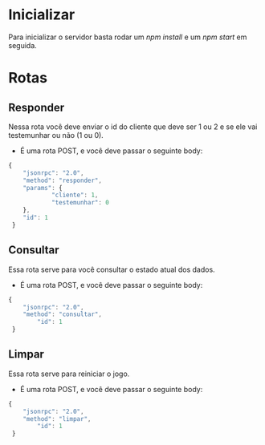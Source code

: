 # Inicializar
Para inicializar o servidor basta rodar um *npm* *install* e um *npm* *start* em seguida.

# Rotas

## Responder
Nessa rota você deve enviar o id do cliente que deve ser 1 ou 2
e se ele vai testemunhar ou não (1 ou 0).
- É uma rota POST, e você deve passar o seguinte body:
```javascript
{
    "jsonrpc": "2.0",
    "method": "responder",
    "params": {
			"cliente": 1,
			"testemunhar": 0
    },
	"id": 1
 }
```

## Consultar
Essa rota serve para você consultar o estado atual dos dados.
- É uma rota POST, e você deve passar o seguinte body:
```javascript
{
    "jsonrpc": "2.0",
    "method": "consultar",
		"id": 1
 }
```

## Limpar
Essa rota serve para reiniciar o jogo.
- É uma rota POST, e você deve passar o seguinte body:
```javascript
{
    "jsonrpc": "2.0",
    "method": "limpar",
		"id": 1
 }
```